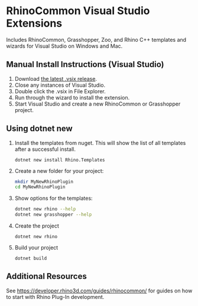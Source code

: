 # RhinoCommon Visual Studio Extensions

Includes RhinoCommon, Grasshopper, Zoo, and Rhino C++ templates and wizards for Visual Studio on Windows and Mac.

## Manual Install Instructions (Visual Studio)

1. Download [the latest .vsix release](https://github.com/mcneel/RhinoVisualStudioExtensions/releases).
2. Close any instances of Visual Studio.
3. Double click the .vsix in File Explorer.
4. Run through the wizard to install the extension.
5. Start Visual Studio and create a new RhinoCommon or Grasshopper project.

## Using dotnet new

1. Install the templates from nuget. This will show the list of all templates after a successful install.

    `dotnet new install Rhino.Templates`

2. Create a new folder for your project:

    ```bash
    mkdir MyNewRhinoPlugin
    cd MyNewRhinoPlugin
    ```

3. Show options for the templates:

    ```bash
    dotnet new rhino --help
    dotnet new grasshopper --help
    ```

4. Create the project

    `dotnet new rhino`

5. Build your project

    `dotnet build`

## Additional Resources

See <https://developer.rhino3d.com/guides/rhinocommon/> for guides on how to start with Rhino Plug-In development.
